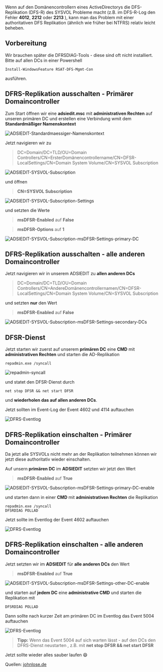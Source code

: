 Wenn auf den Domänencontrollern eines ActiveDirectorys die DFS-Replikation (DFS-R) des SYSVOL Probleme macht (z.B. im DFS-R-Log den Fehler **4012**, **2212** oder **2213** ), kann man das Problem mit einer authoritativen DFS Replikation (ähnlich wie früher bei NTFRS) relativ leicht beheben.

## Vorbereitung

Wir brauchen später die DFRSDIAG-Tools - diese sind oft nicht installiert. Bitte auf allen DCs in einer Powershell

```console
Install-WindowsFeature RSAT-DFS-Mgmt-Con
```
ausführen.

## DFRS-Replikation ausschalten - Primärer Domaincontroller

Zum Start öffnen wir eine **adsiedit.msc** mit **administrativen Rechten** auf unseren primären DC und erstellen eine Verbindung wmit dem **Standardmäßiger Namenskontext**

![ADSIEDIT-Standardmaessiger-Namenskontext](https://github.com/friedlandreas/Guides/blob/66a839258dd1689485b73b1e08da986a65321c82/images/ADSIEDIT-Standardmaessiger-Namenskontext.png)

Jetzt navigieren wir zu 

> DC=Domain/DC=TLD/OU=Domain Controllers/CN=ErsterDomänencontrollername/CN=DFSR-LocalSettings/CN=Domain System Volume/CN=SYSVOL Subscription


![ADSIEDIT-SYSVOL-Subscription](https://github.com/friedlandreas/Guides/blob/f20a584906f63daf2aa996e059191628ea72e58a/images/ADSIEDIT-SYSVOL-Subscription-01.png)

und öffnen 
> **CN=SYSVOL Subscription** 

![ADSIEDIT-SYSVOL-Subscription-Settings](https://github.com/friedlandreas/Guides/blob/c63162fb5d23f4aca15ca20a6e3c73d92507d732/images/ADSIEDIT-SYSVOL-Subscription-02.png)

und setzten die Werte

> **msDFSR-Enabled** auf **False**

> **msDFSR-Options** auf **1**

![ADSIEDIT-SYSVOL-Subscription-msDFSR-Settings-primary-DC](https://github.com/friedlandreas/Guides/blob/d3c909ed1feb5998d235fca921377a858d65ea83/images/ADSIEDIT-SYSVOL-Subscription-03.png)

## DFRS-Replikation ausschalten - alle anderen Domaincontroller

Jetzt navigieren wir in unserem ADSIEDIT zu **allen anderen DCs**

> DC=Domain/DC=TLD/OU=Domain Controllers/CN=AndereDomänencontrollernamen/CN=DFSR-LocalSettings/CN=Domain System Volume/CN=SYSVOL Subscription

und setzten **nur** den Wert

> **msDFSR-Enabled** auf **False**

![ADSIEDIT-SYSVOL-Subscription-msDFSR-Settings-secondary-DCs](https://github.com/friedlandreas/Guides/blob/c661316310a309beba52ffa6d5e492e60952e8b5/images/ADSIEDIT-SYSVOL-Subscription-04.png)

## DFSR-Dienst

Jetzt starten wir zuerst auf unserem **primären DC** eine **CMD** mit **administrativen Rechten** und starten die AD-Replikation 

```console
repadmin.exe /syncall
```

![repadmin-syncall](https://github.com/friedlandreas/Guides/blob/6290887e804acc22e392eff15011ea8d24c4af6f/images/repadmin-syncall.png)

und statet den DFSR-Dienst durch

```console
net stop DFSR && net start DFSR
```

und **wiederholen das auf allen anderen DCs**.

Jetzt sollten im Event-Log der Event 4602 und 4114 auftauchen

![DFRS-Eventlog](https://github.com/friedlandreas/Guides/blob/8f613523194d0c86d50a76d953abf6bf12955059/images/Eventlog-DFSR-4114.png)

## DFRS-Replikation einschalten - Primärer Domaincontroller

Da jetzt alle SYSVOLs nicht mehr an der Replikation teilnehmen können wir jetzt diese authoritativ wieder einschalten.

Auf unsern **primären DC** im **ADSIEDIT** setzten wir jetzt den Wert

> **msDFSR-Enabled** auf **True**

![ADSIEDIT-SYSVOL-Subscription-msDFSR-Settings-primary-DC-enable](https://github.com/friedlandreas/Guides/blob/49d6cae56a06a7c107a4707e4a24575168080ab5/images/ADSIEDIT-SYSVOL-Subscription-05.png)

und starten dann in einer **CMD** mit **administrativen Rechten** die Replikation

```console
repadmin.exe /syncall
DFSRDIAG POLLAD
```

Jetzt sollte im Eventlog der Event 4602 auftauchen

![DFRS-Eventlog](https://github.com/friedlandreas/Guides/blob/d49d9001be389e60c7fb4311c0ef9e0e526bb262/images/Eventlog-DFSR-4602.png)

## DFRS-Replikation einschalten - alle anderen Domaincontroller

Jetzt setzten wir im **ADSIEDIT** für **alle anderen DCs** den Wert

> **msDFSR-Enabled** auf **True**

![ADSIEDIT-SYSVOL-Subscription-msDFSR-Settings-other-DC-enable](https://github.com/friedlandreas/Guides/blob/c2eb24f83b03b6d65fcf16e1866e7a4f93bcdaed/images/ADSIEDIT-SYSVOL-Subscription-06.png)

und starten auf **jedem DC** eine **administrative CMD** und starten die Replikation mit 

```console
DFSRDIAG POLLAD
```

Dann sollte nach kurzer Zeit am primären DC im Eventlog das Event 5004 auftauchen

![DFRS-Eventlog](https://github.com/friedlandreas/Guides/blob/e9d8699e27cbe912b8612418153948881332f15b/images/Eventlog-DFSR-5004.png)

> **Tipp:** 
> Wenn das Event 5004 auf sich warten lässt - auf den DCs den DFRS-Dienst neustarten , z.B. mit **net stop DFSR && net start DFSR**

Jetzt sollte wieder alles sauber laufen 😄

Quellen: [johnlose.de](https://www.johnlose.de/2016/03/dfsr-fehler-4012-auf-sysvol-dfs-replikation-in-windows-server-2012-dc/)




